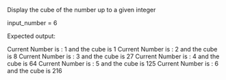 Display the cube of the number up to a given integer

input_number = 6

Expected output:

Current Number is : 1  and the cube is 1
Current Number is : 2  and the cube is 8
Current Number is : 3  and the cube is 27
Current Number is : 4  and the cube is 64
Current Number is : 5  and the cube is 125
Current Number is : 6  and the cube is 216